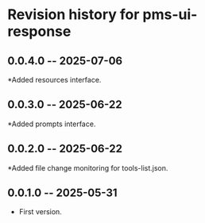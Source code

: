 # Revision history for pms-ui-response

## 0.0.4.0 -- 2025-07-06

*Added resources interface.

## 0.0.3.0 -- 2025-06-22

*Added prompts interface.

## 0.0.2.0 -- 2025-06-22

*Added file change monitoring for tools-list.json.

## 0.0.1.0 -- 2025-05-31

* First version.

